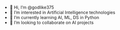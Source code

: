 - 👋 Hi, I’m @godlike375
- 👀 I’m interested in Artificial Intelligence technologies
- 🌱 I’m currently learning AI, ML, DS in Python
- 💞️ I’m looking to collaborate on AI projects

<!---
godlike375/godlike375 is a ✨ special ✨ repository because its `README.md` (this file) appears on your GitHub profile.
You can click the Preview link to take a look at your changes.
--->
